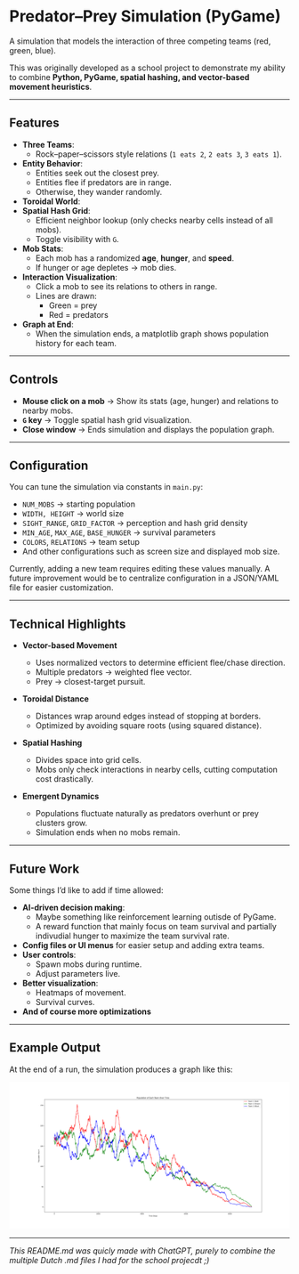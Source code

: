 # Predator–Prey Simulation (PyGame)

A simulation that models the interaction of three competing teams (red, green, blue).  

This was originally developed as a school project to demonstrate my ability to combine **Python, PyGame, spatial hashing, and vector-based movement heuristics**.

---

## Features

- **Three Teams**:  
  - Rock–paper–scissors style relations (`1 eats 2`, `2 eats 3`, `3 eats 1`).
- **Entity Behavior**:
  - Entities seek out the closest prey.
  - Entities flee if predators are in range.
  - Otherwise, they wander randomly.
- **Toroidal World**:  
- **Spatial Hash Grid**:
  - Efficient neighbor lookup (only checks nearby cells instead of all mobs).
  - Toggle visibility with `G`.
- **Mob Stats**:
  - Each mob has a randomized **age**, **hunger**, and **speed**.
  - If hunger or age depletes → mob dies.
- **Interaction Visualization**:
  - Click a mob to see its relations to others in range.
  - Lines are drawn:
    - Green = prey
    - Red = predators
- **Graph at End**:
  - When the simulation ends, a matplotlib graph shows population history for each team.

---

## Controls

- **Mouse click on a mob** → Show its stats (age, hunger) and relations to nearby mobs.  
- **`G` key** → Toggle spatial hash grid visualization.  
- **Close window** → Ends simulation and displays the population graph.

---

## Configuration

You can tune the simulation via constants in `main.py`:

- `NUM_MOBS` → starting population  
- `WIDTH, HEIGHT` → world size  
- `SIGHT_RANGE`, `GRID_FACTOR` → perception and hash grid density  
- `MIN_AGE`, `MAX_AGE`, `BASE_HUNGER` → survival parameters  
- `COLORS`, `RELATIONS` → team setup
- And other configurations such as screen size and displayed mob size.

Currently, adding a new team requires editing these values manually. A future improvement would be to centralize configuration in a JSON/YAML file for easier customization.

---

## Technical Highlights

- **Vector-based Movement**  
  - Uses normalized vectors to determine efficient flee/chase direction.  
  - Multiple predators → weighted flee vector.  
  - Prey → closest-target pursuit.

- **Toroidal Distance**  
  - Distances wrap around edges instead of stopping at borders.  
  - Optimized by avoiding square roots (using squared distance).

- **Spatial Hashing**  
  - Divides space into grid cells.  
  - Mobs only check interactions in nearby cells, cutting computation cost drastically.

- **Emergent Dynamics**  
  - Populations fluctuate naturally as predators overhunt or prey clusters grow.  
  - Simulation ends when no mobs remain.

---

## Future Work

Some things I’d like to add if time allowed:

- **AI-driven decision making**:
  - Maybe something like reinforcement learning outisde of PyGame.
  - A reward function that mainly focus on team survival and partially indivudial hunger to maximize the team survival rate.  
- **Config files or UI menus** for easier setup and adding extra teams.  
- **User controls**:
  - Spawn mobs during runtime.
  - Adjust parameters live.
- **Better visualization**:
  - Heatmaps of movement.
  - Survival curves.
- **And of course more optimizations**

---

## Example Output

At the end of a run, the simulation produces a graph like this:

![Population graph example](example_graph.png)

---

*This README.md was quicly made with ChatGPT, purely to combine the multiple Dutch .md files I had for the school projecdt ;)*
